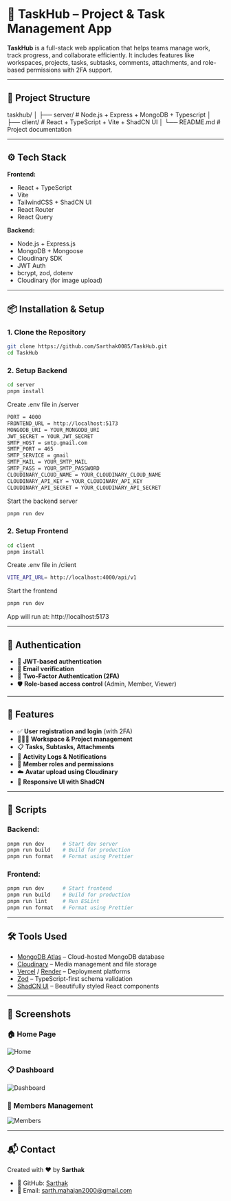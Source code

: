 # 🚀 TaskHub – Project & Task Management App

**TaskHub** is a full-stack web application that helps teams manage work, track progress, and collaborate efficiently. It includes features like workspaces, projects, tasks, subtasks, comments, attachments, and role-based permissions with 2FA support.

---

## 📁 Project Structure
taskhub/
│
├── server/ # Node.js + Express + MongoDB + Typescript
│
├── client/ # React + TypeScript + Vite + ShadCN UI
│
└── README.md # Project documentation


---

## ⚙️ Tech Stack

**Frontend:**
- React + TypeScript
- Vite
- TailwindCSS + ShadCN UI
- React Router
- React Query

**Backend:**
- Node.js + Express.js
- MongoDB + Mongoose
- Cloudinary SDK
- JWT Auth
- bcrypt, zod, dotenv
- Cloudinary (for image upload)

---

## 📦 Installation & Setup

### 1. Clone the Repository

```bash
git clone https://github.com/Sarthak0085/TaskHub.git
cd TaskHub
```

### 2. Setup Backend

```bash
cd server
pnpm install
```

Create .env file in /server

```bash
PORT = 4000
FRONTEND_URL = http://localhost:5173
MONGODB_URI = YOUR_MONGODB_URI
JWT_SECRET = YOUR_JWT_SECRET
SMTP_HOST = smtp.gmail.com
SMTP_PORT = 465
SMTP_SERVICE = gmail
SMTP_MAIL = YOUR_SMTP_MAIL
SMTP_PASS = YOUR_SMTP_PASSWORD
CLOUDINARY_CLOUD_NAME = YOUR_CLOUDINARY_CLOUD_NAME
CLOUDINARY_API_KEY = YOUR_CLOUDINARY_API_KEY
CLOUDINARY_API_SECRET = YOUR_CLOUDINARY_API_SECRET
```

Start the backend server

```bash
pnpm run dev
```

### 2. Setup Frontend

```bash
cd client
pnpm install
```

Create .env file in /client

```bash
VITE_API_URL= http://localhost:4000/api/v1
```

Start the frontend

```bash
pnpm run dev
```

App will run at: http://localhost:5173

---

## 🔐 Authentication

- 🔑 **JWT-based authentication**
- 📧 **Email verification**
- 🔐 **Two-Factor Authentication (2FA)**
- 🛡️ **Role-based access control** (Admin, Member, Viewer)


---

## 📌 Features

- ✅ **User registration and login** (with 2FA)
- 🧑‍🤝‍🧑 **Workspace & Project management**
- 📋 **Tasks, Subtasks, Attachments**
- 🔔 **Activity Logs & Notifications**
- 👥 **Member roles and permissions**
- ☁️ **Avatar upload using Cloudinary**
- 🎨 **Responsive UI with ShadCN**

---

## 🧪 Scripts

### Backend:

```bash
pnpm run dev      # Start dev server
pnpm run build    # Build for production
pnpm run format   # Format using Prettier
```

### Frontend:

```bash
pnpm run dev      # Start frontend
pnpm run build    # Build for production
pnpm run lint     # Run ESLint
pnpm run format   # Format using Prettier

```

---

## 🛠️ Tools Used

- [MongoDB Atlas](https://www.mongodb.com/atlas) – Cloud-hosted MongoDB database
- [Cloudinary](https://cloudinary.com/) – Media management and file storage
- [Vercel](https://vercel.com/) / [Render](https://render.com/) – Deployment platforms
- [Zod](https://zod.dev/) – TypeScript-first schema validation
- [ShadCN UI](https://ui.shadcn.dev/) – Beautifully styled React components

---

## 📸 Screenshots

### 🏠 Home Page
![Home](./screenshots/home.png)

### 📋 Dashboard
![Dashboard](./screenshots/dashboard.png)

### 👥 Members Management
![Members](./screenshots/members.png)

---

## 📬 Contact

Created with ❤️ by **Sarthak**

- 🐙 GitHub: [Sarthak](https://github.com/Sarthak0085)
- 📧 Email: sarth.mahajan2000@gmail.com

